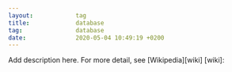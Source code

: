 ```yaml
---
layout:            tag
title:             database
tag:               database
date:              2020-05-04 10:49:19 +0200
---
```

Add description here.
For more detail, see [Wikipedia][wiki]
[wiki]:
